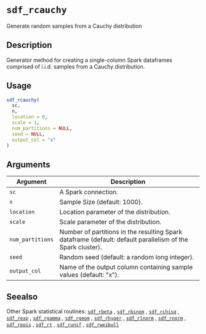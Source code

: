 # `sdf_rcauchy`

Generate random samples from a Cauchy distribution


## Description

Generator method for creating a single-column Spark dataframes comprised of
 i.i.d. samples from a Cauchy distribution.


## Usage

```r
sdf_rcauchy(
  sc,
  n,
  location = 0,
  scale = 1,
  num_partitions = NULL,
  seed = NULL,
  output_col = "x"
)
```


## Arguments

Argument      |Description
------------- |----------------
`sc`     |     A Spark connection.
`n`     |     Sample Size (default: 1000).
`location`     |     Location parameter of the distribution.
`scale`     |     Scale parameter of the distribution.
`num_partitions`     |     Number of partitions in the resulting Spark dataframe (default: default parallelism of the Spark cluster).
`seed`     |     Random seed (default: a random long integer).
`output_col`     |     Name of the output column containing sample values (default: "x").


## Seealso

Other Spark statistical routines:
 [`sdf_rbeta`](#sdfrbeta) ,
 [`sdf_rbinom`](#sdfrbinom) ,
 [`sdf_rchisq`](#sdfrchisq) ,
 [`sdf_rexp`](#sdfrexp) ,
 [`sdf_rgamma`](#sdfrgamma) ,
 [`sdf_rgeom`](#sdfrgeom) ,
 [`sdf_rhyper`](#sdfrhyper) ,
 [`sdf_rlnorm`](#sdfrlnorm) ,
 [`sdf_rnorm`](#sdfrnorm) ,
 [`sdf_rpois`](#sdfrpois) ,
 [`sdf_rt`](#sdfrt) ,
 [`sdf_runif`](#sdfrunif) ,
 [`sdf_rweibull`](#sdfrweibull)


